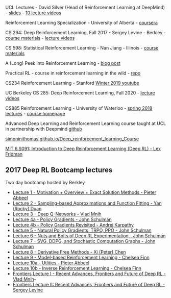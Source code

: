 UCL Lectures - David Silver (Head of Reinforcement Learning at DeepMind) - [slides](https://github.com/ADGEfficiency/dsr_rl/tree/master/literature/silver_lectures) - [10 lecture videos](https://www.youtube.com/watch?v=2pWv7GOvuf0)

Reinforcement Learning Specialization - University of Alberta - [coursera](https://www.coursera.org/specializations/reinforcement-learning)

CS 294: Deep Reinforcement Learning, Fall 2017 - Sergey Levine - Berkley - [course materials](http://rail.eecs.berkeley.edu/deeprlcourse-fa17/index.html) - [lecture videos](https://www.youtube.com/playlist?list=PLkFD6_40KJIznC9CDbVTjAF2oyt8_VAe3)

CS 598: Statistical Reinforcement Learning - Nan Jiang - Illinois - [course materials](http://nanjiang.cs.illinois.edu/cs598/)

A (Long) Peek into Reinforcement Learning - [blog post](https://lilianweng.github.io/lil-log/2018/02/19/a-long-peek-into-reinforcement-learning.html)

Practical RL - course in reinforcement learning in the wild - [repo](https://github.com/yandexdataschool/Practical_RL)

CS234 Reinforcement Learning - Stanford [ Winter 2019 youtube](https://www.youtube.com/playlist?list=PLoROMvodv4rOSOPzutgyCTapiGlY2Nd8U) 

UC Berkeley CS 285: Deep Reinforcement Learning, Fall 2020 - [lecture videos](https://www.youtube.com/playlist?list=PL_iWQOsE6TfURIIhCrlt-wj9ByIVpbfGc)

CS885 Reinforcement Learning - University of Waterloo - [spring 2018 lectures](https://www.youtube.com/playlist?list=PLdAoL1zKcqTXFJniO3Tqqn6xMBBL07EDc) - [course homepage](https://cs.uwaterloo.ca/~ppoupart/teaching/cs885-spring18/schedule.html)

Advanced Deep Learning and Reinforcement Learning course taught at UCL in partnership with Deepmind [github](https://github.com/enggen/DeepMind-Advanced-Deep-Learning-and-Reinforcement-Learning)

[simoninithomas.github.io/Deep_reinforcement_learning_Course](https://simoninithomas.github.io/Deep_reinforcement_learning_Course/)

[MIT 6.S091: Introduction to Deep Reinforcement Learning (Deep RL) - Lex Fridman](https://www.youtube.com/watch?v=zR11FLZ-O9M)


## 2017 Deep RL Bootcamp lectures

Two day bootcamp hosted by Berkley

- [Lecture 1 - Motivation + Overview + Exact Solution Methods - Pieter Abbeel](https://www.youtube.com/watch?v=qaMdN6LS9rA)
- [Lecture 2 - Sampling-based Approximations and Function Fitting - Yan (Rocky) Duan](https://www.youtube.com/watch?v=qO-HUo0LsO4)
- [Lecture 3 - Deep Q-Networks - Vlad Mnih](https://www.youtube.com/watch?v=fevMOp5TDQs)
- [Lecture 4a - Policy Gradients - John Schulman](https://www.youtube.com/watch?v=S_gwYj1Q-44)
- [Lecture 4b - Policy Gradients Revisited - Andrej Karpathy](https://www.youtube.com/watch?v=tqrcjHuNdmQ)
- [Lecture 5 - Natural Policy Gradients, TRPO, PPO - John
Schulman](https://www.youtube.com/watch?v=tqrcjHuNdm://www.youtube.com/watch?v=xvRrgxcpaHY)
- [Lecture 6 - Nuts and Bolts of Deep RL Experimentation - John
Schulman](https://www.youtube.com/watch?v=8EcdaCk9KaQ)
- [Lecture 7 - SVG, DDPG, and Stochastic Computation Graphs - John Schulman](https://www.youtube.com/watch?v=jmMsNQ2eug4)
- [Lecture 8 - Derivative Free Methods - Xi (Peter) Chen](https://www.youtube.com/watch?v=SQtOI9jsrJ0)
- [Lecture 9 - Model-based Reinforcement Learning - Chelsea Finn](https://www.youtube.com/watch?v=iC2a7M9voYU)
- [Lecture 10a - Utlities - Pieter Abbeel](https://www.youtube.com/watch?v=yA6wXERug70)
- [Lecture 10b - Inverse Reinforcement Learning - Chelsea Finn](https://www.youtube.com/watch?v=d9DlQSJQAoI)
- [Frontiers Lecture I - Recent Advances, Frontiers and Future of Deep
RL - Vlad Mnih](https://www.youtube.com/watch?v=bsuvM1jO-4w&t=1s)- 
- [Frontiers Lecture II: Recent Advances, Frontiers and Future of Deep RL - Sergey Levine](https://www.youtube.com/watch?v=lYU5nq0dAQQ)
